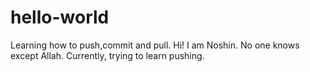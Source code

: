 # hello-world
Learning how to push,commit and pull.
Hi! I am Noshin.
No one knows except Allah.
Currently, trying to learn pushing.

